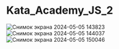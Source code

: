 # Kata_Academy_JS_2
![Снимок экрана 2024-05-05 143823](https://github.com/Ildus-Bot/Kata_Academy_JS_2/assets/58355425/672c1606-a2ba-4227-bc65-028889caa48d)
![Снимок экрана 2024-05-05 144037](https://github.com/Ildus-Bot/Kata_Academy_JS_2/assets/58355425/350d8695-c159-406e-a28a-6919708abc9c)
![Снимок экрана 2024-05-05 150046](https://github.com/Ildus-Bot/Kata_Academy_JS_2/assets/58355425/60986d35-3ad5-4bfa-9266-cff1e952aa46)
